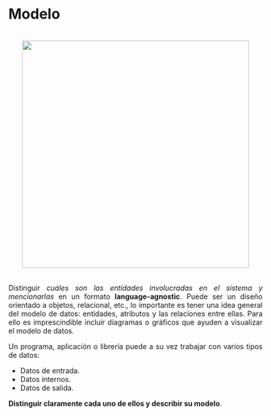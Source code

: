 <div align="justify">

# Modelo

</br>

<div align="center">
  <img src="http://liberix.es/wp-content/uploads/2013/06/ODM1_1SchemaDiagram_md_582x372.jpg" width="450px" />
</div>

</br>

  Distinguir _cuáles son las entidades involucradas en el sistema y mencionarlas_ en un formato __language-agnostic__. Puede ser un diseño orientado a objetos, relacional, etc., lo importante es tener una idea general del modelo de datos: entidades, atributos y las relaciones entre ellas. Para ello es imprescindible incluir diagramas o gráficos que ayuden a visualizar el modelo de datos.

  Un programa, aplicación o librería puede a su vez trabajar con varios tipos de datos:
  - Datos de entrada.
  - Datos internos.
  - Datos de salida.

__Distinguir claramente cada uno de ellos y describir su modelo__.
</div>
